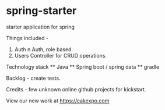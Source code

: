 # spring-starter
starter application for spring

Things included - 
1. Auth n Auth, role based.
2. Users Controller for CRUD operations.

Technology stack
** Java
** Spring boot / spring data
** gradle

Backlog - create tests.

Credits - few unknown online github  projects for kickstart.

View our new work at https://cakexpo.com
